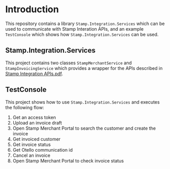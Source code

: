 # Introduction

This repository contains a library `Stamp.Integration.Services` which can be used to communicate with Stamp Interation APIs, and an example `TestConsole` which shows how `Stamp.Integration.Services` can be used.

Stamp.Integration.Services
-----

This project contains two classes `StampMerchantService` and `StampInvoicingService` which provides a wrapper for the APIs described in [Stamp Integration APIs.pdf](https://github.com/stampitco/Stamp.Integration.Services/blob/develop/Stamp%20Integration%20APIs.pdf).

TestConsole
-----

This project shows how to use `Stamp.Integration.Services` and executes the following flow:

1) Get an access token
2) Upload an invoice draft
3) Open Stamp Merchant Portal to search the customer and create the invoice
4) Get invoiced customer
5) Get invoice status
6) Get Otello communication id
5) Cancel an invoice
6) Open Stamp Merchant Portal to check invoice status
